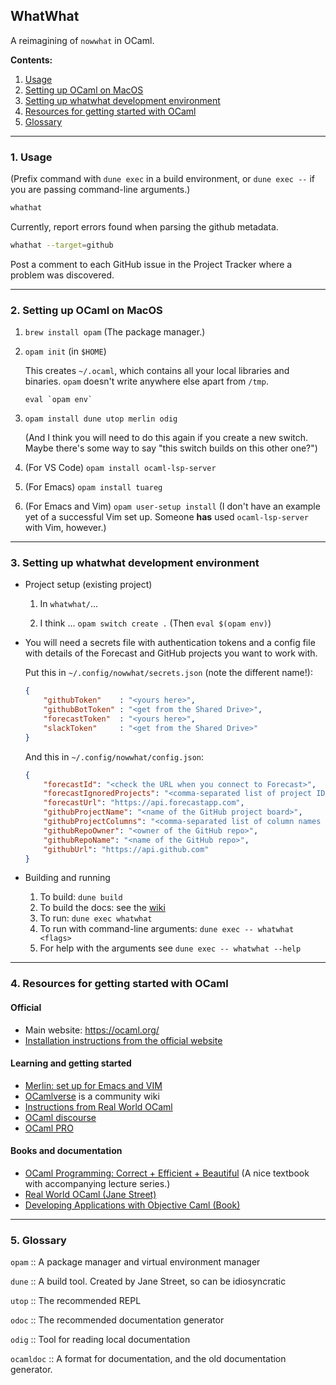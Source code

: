 ## WhatWhat

A reimagining of `nowwhat` in OCaml.

**Contents:**

1. [Usage](#1-usage)
2. [Setting up OCaml on MacOS](#2-setting-up-ocaml-on-macos)
3. [Setting up whatwhat development environment](#3-setting-up-whatwhat-development-environment)
4. [Resources for getting started with OCaml](#4-resources-for-getting-started-with-ocaml)
5. [Glossary](#5-glossary)

----

### 1. Usage

(Prefix command with `dune exec` in a build environment, or `dune exec --` if you are passing
command-line arguments.)

```sh
whathat
```
Currently, report errors found when parsing the github metadata.

```sh
whathat --target=github
```
Post a comment to each GitHub issue in the Project Tracker where a problem was discovered.

---

### 2. Setting up OCaml on MacOS

1. `brew install opam` (The package manager.)

2. `opam init` (in `$HOME`)

    This creates `~/.ocaml`, which contains all your local libraries and
    binaries. `opam` doesn't write anywhere else apart from `/tmp`.

   ```eval `opam env` ```

3. `opam install dune utop merlin odig` 

    (And I think you will need to do this again if you create a new
    switch. Maybe there's some way to say "this switch builds on this other
    one?")

4. (For VS Code) `opam install ocaml-lsp-server`

5. (For Emacs) `opam install tuareg`

6. (For Emacs and Vim) `opam user-setup install` (I don't have an example yet of a successful Vim set
   up. Someone **has** used `ocaml-lsp-server` with Vim, however.)

---

### 3. Setting up whatwhat development environment

- Project setup (existing project)

    1. In `whatwhat/`...

    2. I think ... `opam switch create .` (Then `eval $(opam env)`)

- You will need a secrets file with authentication tokens and a config file with details of the Forecast and GitHub projects you want to work with.

    Put this in `~/.config/nowwhat/secrets.json` (note the different name!): 
    ```json
    {
        "githubToken"    : "<yours here>",
        "githubBotToken" : "<get from the Shared Drive>",
        "forecastToken"  : "<yours here>",
        "slackToken"     : "<get from the Shared Drive>"
    }
    ```

    And this in `~/.config/nowwhat/config.json`: 
    ```json
    {
        "forecastId": "<check the URL when you connect to Forecast>",
        "forecastIgnoredProjects": "<comma-separated list of project IDs to ignore>",
        "forecastUrl": "https://api.forecastapp.com",
        "githubProjectName": "<name of the GitHub project board>",
        "githubProjectColumns": "<comma-separated list of column names to include>",
        "githubRepoOwner": "<owner of the GitHub repo>",
        "githubRepoName": "<name of the GitHub repo>",
        "githubUrl": "https://api.github.com"
    }
    ```

- Building and running

    1. To build: `dune build`
    2. To build the docs: see the [wiki](https://github.com/alan-turing-institute/whatwhat/wiki/Documentation)
    3. To run: `dune exec whatwhat`
    4. To run with command-line arguments: `dune exec -- whatwhat <flags>`
    5. For help with the arguments see `dune exec -- whatwhat --help`

---

### 4. Resources for getting started with OCaml

#### Official

- Main website: https://ocaml.org/
- [Installation instructions from the official website](https://ocaml.org/docs/up-and-running)

#### Learning and getting started

- [Merlin: set up for Emacs and VIM](https://ocaml.github.io/merlin/)
- [OCamlverse](https://ocamlverse.github.io/) is a community wiki
- [Instructions from Real World OCaml](https://dev.realworldocaml.org/install.html)
- [OCaml discourse](https://discuss.ocaml.org/)
- [OCaml PRO](https://ocamlpro.com/)

#### Books and documentation

- [OCaml Programming: Correct + Efficient + Beautiful](https://cs3110.github.io/textbook/cover.html) (A nice textbook with accompanying lecture series.)
- [Real World OCaml (Jane Street)](https://dev.realworldocaml.org/index.html)
- [Developing Applications with Objective Caml (Book)](https://caml.inria.fr/pub/docs/oreilly-book/html/index.html)

---

### 5. Glossary 

`opam` :: A package manager and virtual environment manager

`dune` :: A build tool. Created by Jane Street, so can be idiosyncratic

`utop` :: The recommended REPL

`odoc` :: The recommended documentation generator

`odig` :: Tool for reading local documentation

`ocamldoc` :: A format for documentation, and the old documentation generator.



